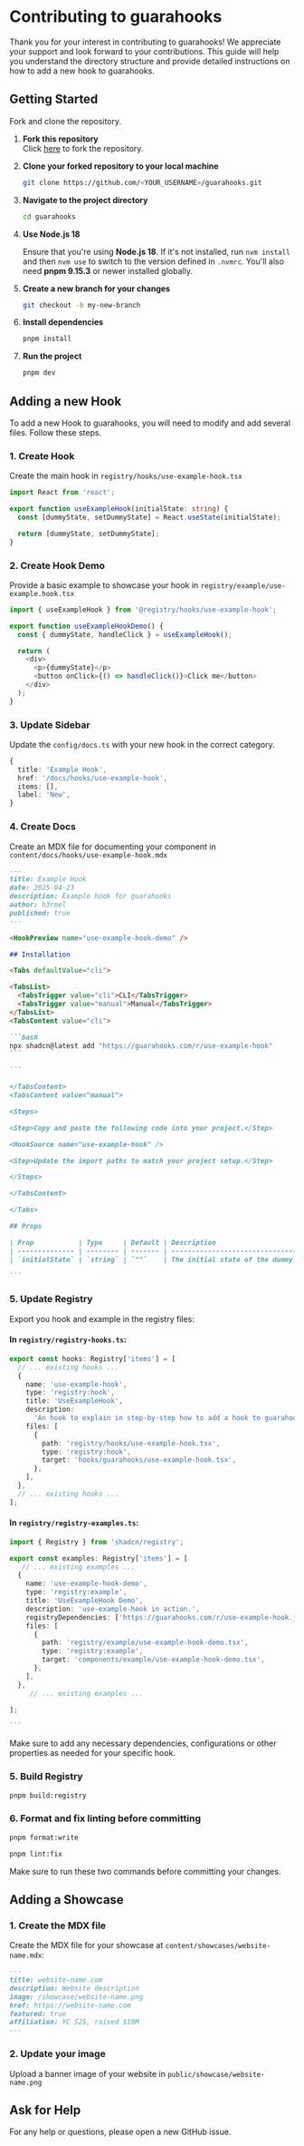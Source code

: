 # Contributing to guarahooks

Thank you for your interest in contributing to guarahooks! We appreciate your support and look forward to your contributions. This guide will help you understand the directory structure and provide detailed instructions on how to add a new hook to guarahooks.

## Getting Started

Fork and clone the repository.

1. **Fork this repository**  
   Click [here](https://github.com/h3rmel/guarahooks/fork) to fork the repository.

2. **Clone your forked repository to your local machine**

   ```bash
   git clone https://github.com/<YOUR_USERNAME>/guarahooks.git
   ```

3. **Navigate to the project directory**

   ```bash
   cd guarahooks
   ```

4. **Use Node.js 18**

   Ensure that you're using **Node.js 18**. If it's not installed, run `nvm install` and then `nvm use` to switch to the version defined in `.nvmrc`. You'll also need **pnpm 9.15.3** or newer installed globally.

5. **Create a new branch for your changes**

   ```bash
   git checkout -b my-new-branch
   ```

6. **Install dependencies**

   ```bash
   pnpm install
   ```

7. **Run the project**
   ```bash
   pnpm dev
   ```

## Adding a new Hook

To add a new Hook to guarahooks, you will need to modify and add several files. Follow these steps.

### 1. Create Hook

Create the main hook in `registry/hooks/use-example-hook.tsx`

```typescript
import React from 'react';

export function useExampleHook(initialState: string) {
  const [dummyState, setDummyState] = React.useState(initialState);

  return [dummyState, setDummyState];
}
```

### 2. Create Hook Demo

Provide a basic example to showcase your hook in `registry/example/use-example.hook.tsx`

```typescript
import { useExampleHook } from '@registry/hooks/use-example-hook';

export function useExampleHookDemo() {
  const { dummyState, handleClick } = useExampleHook();

  return (
    <div>
      <p>{dummyState}</p>
      <button onClick={() => handleClick()}>Click me</button>
    </div>
  );
}
```

### 3. Update Sidebar

Update the `config/docs.ts` with your new hook in the correct category.

```typescript
{
  title: 'Example Hook',
  href: '/docs/hooks/use-example-hook',
  items: [],
  label: 'New',
}
```

### 4. Create Docs

Create an MDX file for documenting your component in `content/docs/hooks/use-example-hook.mdx`

````md
---
title: Example Hook
date: 2025-04-23
description: Example hook for guarahooks
author: h3rmel
published: true
---

<HookPreview name="use-example-hook-demo" />

## Installation

<Tabs defaultValue="cli">

<TabsList>
  <TabsTrigger value="cli">CLI</TabsTrigger>
  <TabsTrigger value="manual">Manual</TabsTrigger>
</TabsList>
<TabsContent value="cli">

```bash
npx shadcn@latest add "https://guarahooks.com/r/use-example-hook"
```

```

</TabsContent>
<TabsContent value="manual">

<Steps>

<Step>Copy and paste the following code into your project.</Step>

<HookSource name="use-example-hook" />

<Step>Update the import paths to match your project setup.</Step>

</Steps>

</TabsContent>

</Tabs>

## Props

| Prop           | Type     | Default | Description                           |
| -------------- | -------- | ------- | ------------------------------------- |
| `initialState` | `string` | `""`    | The initial state of the dummy state. |

```
````

### 5. Update Registry

Export you hook and example in the registry files:

#### In `registry/registry-hooks.ts`:

```typescript
export const hooks: Registry['items'] = [
  // ... existing hooks ...
  {
    name: 'use-example-hook',
    type: 'registry:hook',
    title: 'UseExampleHook',
    description:
      'An hook to explain in step-by-step how to add a hook to guarahooks.',
    files: [
      {
        path: 'registry/hooks/use-example-hook.tsx',
        type: 'registry:hook',
        target: 'hooks/guarahooks/use-example-hook.tsx',
      },
    ],
  },
  // ... existing hooks ...
];
```

#### In `registry/registry-examples.ts`:

````typescript
import { Registry } from 'shadcn/registry';

export const examples: Registry['items'] = [
   // ... existing examples ...
  {
    name: 'use-example-hook-demo',
    type: 'registry:example',
    title: 'UseExampleHook Demo',
    description: 'use-example-hook in action.',
    registryDependencies: ['https://guarahooks.com/r/use-example-hook.json'],
    files: [
      {
        path: 'registry/example/use-example-hook-demo.tsx',
        type: 'registry:example',
        target: 'components/example/use-example-hook-demo.tsx',
      },
    ],
  },
     // ... existing examples ...

];

```
````

Make sure to add any necessary dependencies, configurations or other properties as needed for your specific hook.

### 5. Build Registry

```bash
pnpm build:registry
```

### 6. Format and fix linting before committing

```bash
pnpm format:write
```

```bash
pnpm lint:fix
```

Make sure to run these two commands before committing your changes.

## Adding a Showcase

### 1. Create the MDX file

Create the MDX file for your showcase at `content/showcases/website-name.mdx`:

```md
---
title: website-name.com
description: Website description
image: /showcase/website-name.png
href: https://website-name.com
featured: true
affiliation: YC S25, raised $10M
---
```

### 2. Update your image

Upload a banner image of your website in `public/showcase/website-name.png`

## Ask for Help

For any help or questions, please open a new GitHub issue.
